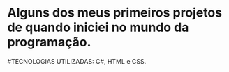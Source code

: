 # Alguns dos meus primeiros projetos de quando iniciei no mundo da programação.

#TECNOLOGIAS UTILIZADAS:
C#, HTML e CSS.
